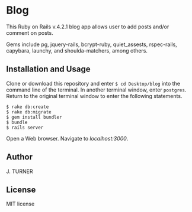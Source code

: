Blog
==============

This Ruby on Rails v.4.2.1 blog app allows user to add posts and/or comment on posts.

Gems include pg, jquery-rails, bcrypt-ruby, quiet_assests, rspec-rails, capybara, launchy, and shoulda-matchers, among others.

Installation and Usage
------------

Clone or download this repository and enter `$ cd Desktop/blog` into the command line of the terminal. In another terminal window, enter `postgres`. Return to the original terminal window to enter the following statements.
```
$ rake db:create
$ rake db:migrate
$ gem install bundler
$ bundle
$ rails server
```

Open a Web browser. Navigate to *localhost:3000*.

Author
------

J. TURNER

License
-------

MIT license
